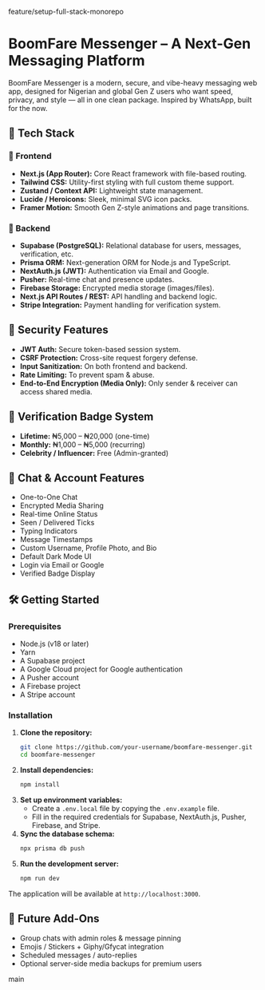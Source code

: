 feature/setup-full-stack-monorepo
# BoomFare Messenger – A Next-Gen Messaging Platform

BoomFare Messenger is a modern, secure, and vibe-heavy messaging web app, designed for Nigerian and global Gen Z users who want speed, privacy, and style — all in one clean package. Inspired by WhatsApp, built for the now.

## 🧠 Tech Stack

### 🎨 Frontend
- **Next.js (App Router):** Core React framework with file-based routing.
- **Tailwind CSS:** Utility-first styling with full custom theme support.
- **Zustand / Context API:** Lightweight state management.
- **Lucide / Heroicons:** Sleek, minimal SVG icon packs.
- **Framer Motion:** Smooth Gen Z-style animations and page transitions.

### 🚀 Backend
- **Supabase (PostgreSQL):** Relational database for users, messages, verification, etc.
- **Prisma ORM:** Next-generation ORM for Node.js and TypeScript.
- **NextAuth.js (JWT):** Authentication via Email and Google.
- **Pusher:** Real-time chat and presence updates.
- **Firebase Storage:** Encrypted media storage (images/files).
- **Next.js API Routes / REST:** API handling and backend logic.
- **Stripe Integration:** Payment handling for verification system.

## 🔐 Security Features
- **JWT Auth:** Secure token-based session system.
- **CSRF Protection:** Cross-site request forgery defense.
- **Input Sanitization:** On both frontend and backend.
- **Rate Limiting:** To prevent spam & abuse.
- **End-to-End Encryption (Media Only):** Only sender & receiver can access shared media.

## 💎 Verification Badge System
- **Lifetime:** ₦5,000 – ₦20,000 (one-time)
- **Monthly:** ₦1,000 – ₦5,000 (recurring)
- **Celebrity / Influencer:** Free (Admin-granted)

## 🔄 Chat & Account Features
- One-to-One Chat
- Encrypted Media Sharing
- Real-time Online Status
- Seen / Delivered Ticks
- Typing Indicators
- Message Timestamps
- Custom Username, Profile Photo, and Bio
- Default Dark Mode UI
- Login via Email or Google
- Verified Badge Display

## 🛠️ Getting Started

### Prerequisites
- Node.js (v18 or later)
- Yarn
- A Supabase project
- A Google Cloud project for Google authentication
- A Pusher account
- A Firebase project
- A Stripe account

### Installation
1.  **Clone the repository:**
    ```bash
    git clone https://github.com/your-username/boomfare-messenger.git
    cd boomfare-messenger
    ```
2.  **Install dependencies:**
    ```bash
    npm install
    ```
3.  **Set up environment variables:**
    -   Create a `.env.local` file by copying the `.env.example` file.
    -   Fill in the required credentials for Supabase, NextAuth.js, Pusher, Firebase, and Stripe.
4.  **Sync the database schema:**
    ```bash
    npx prisma db push
    ```
5.  **Run the development server:**
    ```bash
    npm run dev
    ```

The application will be available at `http://localhost:3000`.

## 🔮 Future Add-Ons
- Group chats with admin roles & message pinning
- Emojis / Stickers + Giphy/Gfycat integration
- Scheduled messages / auto-replies
- Optional server-side media backups for premium users


main
